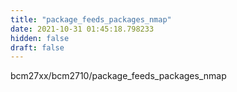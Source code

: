 ```yaml
---
title: "package_feeds_packages_nmap"
date: 2021-10-31 01:45:18.798233
hidden: false
draft: false
---
```


bcm27xx/bcm2710/package_feeds_packages_nmap

